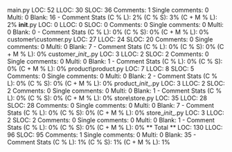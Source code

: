 main.py
    LOC: 52
    LLOC: 30
    SLOC: 36
    Comments: 1
    Single comments: 0
    Multi: 0
    Blank: 16
    - Comment Stats
        (C % L): 2%
        (C % S): 3%
        (C + M % L): 2%
__init__.py
    LOC: 0
    LLOC: 0
    SLOC: 0
    Comments: 0
    Single comments: 0
    Multi: 0
    Blank: 0
    - Comment Stats
        (C % L): 0%
        (C % S): 0%
        (C + M % L): 0%
customer\customer.py
    LOC: 27
    LLOC: 24
    SLOC: 20
    Comments: 0
    Single comments: 0
    Multi: 0
    Blank: 7
    - Comment Stats
        (C % L): 0%
        (C % S): 0%
        (C + M % L): 0%
customer\__init__.py
    LOC: 3
    LLOC: 2
    SLOC: 2
    Comments: 0
    Single comments: 0
    Multi: 0
    Blank: 1
    - Comment Stats
        (C % L): 0%
        (C % S): 0%
        (C + M % L): 0%
product\product.py
    LOC: 7
    LLOC: 8
    SLOC: 5
    Comments: 0
    Single comments: 0
    Multi: 0
    Blank: 2
    - Comment Stats
        (C % L): 0%
        (C % S): 0%
        (C + M % L): 0%
product\__init__.py
    LOC: 3
    LLOC: 2
    SLOC: 2
    Comments: 0
    Single comments: 0
    Multi: 0
    Blank: 1
    - Comment Stats
        (C % L): 0%
        (C % S): 0%
        (C + M % L): 0%
store\store.py
    LOC: 35
    LLOC: 28
    SLOC: 28
    Comments: 0
    Single comments: 0
    Multi: 0
    Blank: 7
    - Comment Stats
        (C % L): 0%
        (C % S): 0%
        (C + M % L): 0%
store\__init__.py
    LOC: 3
    LLOC: 2
    SLOC: 2
    Comments: 0
    Single comments: 0
    Multi: 0
    Blank: 1
    - Comment Stats
        (C % L): 0%
        (C % S): 0%
        (C + M % L): 0%
** Total **
    LOC: 130
    LLOC: 96
    SLOC: 95
    Comments: 1
    Single comments: 0
    Multi: 0
    Blank: 35
    - Comment Stats
        (C % L): 1%
        (C % S): 1%
        (C + M % L): 1%
